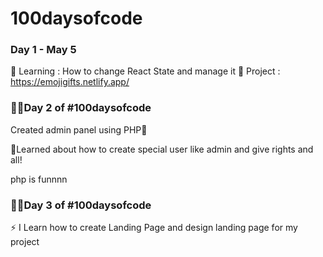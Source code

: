 # 100daysofcode

### Day 1 - May 5

🧠 Learning : How to change React State and manage it
🧩 Project : https://emojigifts.netlify.app/


### 🧑‍💻Day 2 of #100daysofcode 

Created admin panel using  PHP🐘

🧠Learned about how to create special user like admin and give rights and all! 

php is funnnn 

### 🧑‍💻Day 3 of #100daysofcode 

⚡ I Learn how to create Landing Page and design landing page for my project

